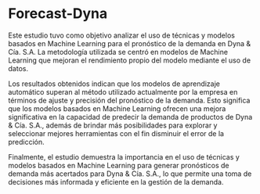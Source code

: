 # Forecast-Dyna

Este estudio tuvo como objetivo analizar el uso de técnicas y modelos basados en Machine Learning para el pronóstico de la demanda en Dyna & Cía. S.A. La metodología utilizada se centró en modelos de Machine Learning que mejoran el rendimiento propio del modelo mediante el uso de datos.

Los resultados obtenidos indican que los modelos de aprendizaje automático superan al método utilizado actualmente por la empresa en términos de ajuste y precisión del pronóstico de la demanda. Esto significa que los modelos basados en Machine Learning ofrecen una mejora significativa en la capacidad de predecir la demanda de productos de Dyna & Cía. S.A., además de brindar más posibilidades para explorar y seleccionar mejores herramientas con el fin disminuir el error de la predicción.

Finalmente, el estudio demuestra la importancia en el uso de técnicas y modelos basados en Machine Learning para generar pronósticos de demanda más acertados para Dyna & Cía. S.A., lo que permite una toma de decisiones más informada y eficiente en la gestión de la demanda.

